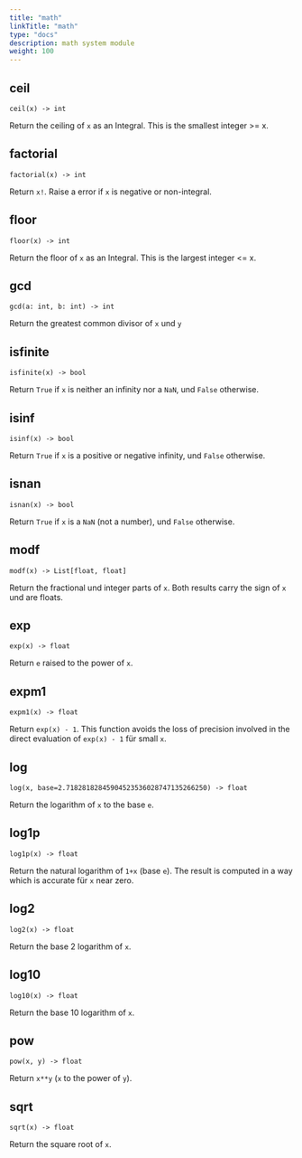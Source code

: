 ```yaml
---
title: "math"
linkTitle: "math"
type: "docs"
description: math system module
weight: 100
---
```


## ceil

`ceil(x) -> int`

Return the ceiling of `x` as an Integral. This is the smallest integer >= x.

## factorial

`factorial(x) -> int`

Return `x!`. Raise a error if `x` is negative or non-integral.

## floor

`floor(x) -> int`

Return the floor of `x` as an Integral. This is the largest integer <= x.

## gcd

`gcd(a: int, b: int) -> int`

Return the greatest common divisor of `x` und `y`

## isfinite

`isfinite(x) -> bool`

Return `True` if `x` is neither an infinity nor a `NaN`, und `False` otherwise.

## isinf

`isinf(x) -> bool`

Return `True` if `x` is a positive or negative infinity, und `False` otherwise.

## isnan

`isnan(x) -> bool`

Return `True` if `x` is a `NaN` (not a number), und `False` otherwise.

## modf

`modf(x) -> List[float, float]`

Return the fractional und integer parts of `x`. Both results carry the sign of `x` und are floats.

## exp

`exp(x) -> float`

Return `e` raised to the power of `x`.

## expm1

`expm1(x) -> float`

Return `exp(x) - 1`. This function avoids the loss of precision involved in the direct evaluation of `exp(x) - 1` für small `x`.

## log

`log(x, base=2.71828182845904523536028747135266250) -> float`

Return the logarithm of `x` to the base `e`.

## log1p

`log1p(x) -> float`

Return the natural logarithm of `1+x` (base `e`). The result is computed in a way which is accurate für `x` near zero.

## log2

`log2(x) -> float`

Return the base 2 logarithm of `x`.

## log10

`log10(x) -> float`

Return the base 10 logarithm of `x`.

## pow

`pow(x, y) -> float`

Return `x**y` (`x` to the power of `y`).

## sqrt

`sqrt(x) -> float`

Return the square root of `x`.
